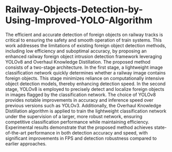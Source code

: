 # Railway-Objects-Detection-by-Using-Improved-YOLO-Algorithm

The efficient and accurate detection of foreign objects on railway tracks is critical to ensuring the safety and smooth operation of train systems. This work addresses the limitations of existing foreign object detection methods, including low efficiency and suboptimal accuracy, by proposing an enhanced railway foreign object intrusion detection framework leveraging YOLOv8 and Overhaul Knowledge Distillation. The proposed method consists of a two-stage architecture. In the first stage, a lightweight image classification network quickly determines whether a railway image contains foreign objects. This stage minimizes reliance on computationally intensive object detection models, thereby enhancing detection speed. In the second stage, YOLOv8 is employed to precisely detect and localize foreign objects in images flagged by the classification network. The choice of YOLOv8 provides notable improvements in accuracy and inference speed over previous versions such as YOLOv3. Additionally, the Overhaul Knowledge Distillation algorithm is applied to train the lightweight classification network under the supervision of a larger, more robust network, ensuring competitive classification performance while maintaining efficiency. Experimental results demonstrate that the proposed method achieves state-of-the-art performance in both detection accuracy and speed, with significant improvements in FPS and detection robustness compared to earlier approaches.
